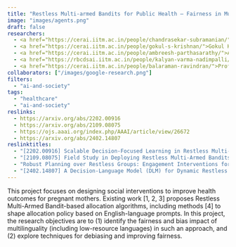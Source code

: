 ```yaml
---
title: "Restless Multi-armed Bandits for Public Health – Fairness in Multilingual Settings"
image: "images/agents.png"
draft: false
researchers: 
  - <a href="https://cerai.iitm.ac.in/people/chandrasekar-subramanian/">Chandrasekar Subramanian (Research Advisor)</a>
  - <a href="https://cerai.iitm.ac.in/people/gokul-s-krishnan/">Gokul Krishnan (Research Scientist)</a>
  - <a href="https://cerai.iitm.ac.in/people/ambreesh-parthasarathy/">Ambreesh Parthasarathy (Pre-doc)</a>
  - <a href="https://rbcdsai.iitm.ac.in/people/kalyan-varma-nadimpalli/">Kalyan Nadimpalli (Pre-doc)
  - <a href="https://cerai.iitm.ac.in/people/balaraman-ravindran/">Prof. B. Ravindran (Professor and Head)</a> 
collaborators: ["/images/google-research.png"]
filters:
  - "ai-and-society"
tags:
  - "healthcare"
  - "ai-and-society"
reslinks:
  - https://arxiv.org/abs/2202.00916
  - https://arxiv.org/abs/2109.08075
  - https://ojs.aaai.org/index.php/AAAI/article/view/26672
  - https://arxiv.org/abs/2402.14807
reslinktitles: 
  - "[2202.00916] Scalable Decision-Focused Learning in Restless Multi-Armed Bandits with Application to Maternal and Child Health"
  - "[2109.08075] Field Study in Deploying Restless Multi-Armed Bandits: Assisting Non-Profits in Improving Maternal and Child Health"
  - "Robust Planning over Restless Groups: Engagement Interventions for a Large-Scale Maternal Telehealth Program | Proceedings of the AAAI Conference on Artificial Intelligence"
  - "[2402.14807] A Decision-Language Model (DLM) for Dynamic Restless Multi-Armed Bandit Tasks in Public Health"
---
```


This project focuses on designing social interventions to improve health outcomes for pregnant mothers. Existing work [1, 2, 3] proposes Restless Multi-Armed Bandit-based allocation algorithms, including methods [4] to shape allocation policy based on English-language prompts. In this project, the research objectives are to (1) identify the fairness and bias impact of multilinguality (including low-resource languages) in such an approach, and (2) explore techniques for debiasing and improving fairness. 

